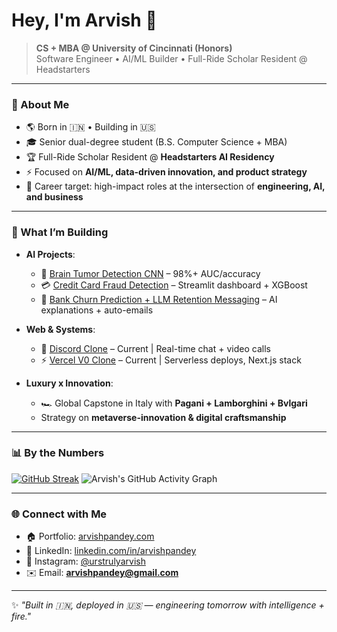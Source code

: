 # Hey, I'm Arvish 👋  

> **CS + MBA @ University of Cincinnati (Honors)**  
> Software Engineer • AI/ML Builder • Full-Ride Scholar Resident @ Headstarters  

---

### 🚀 About Me
- 🌎 Born in 🇮🇳 • Building in 🇺🇸  
- 🎓 Senior dual-degree student (B.S. Computer Science + MBA)  
- 🏆 Full-Ride Scholar Resident @ **Headstarters AI Residency**  
- ⚡ Focused on **AI/ML, data-driven innovation, and product strategy**  
- 🎯 Career target: high-impact roles at the intersection of **engineering, AI, and business**  

---

### 🔨 What I’m Building
- **AI Projects**:  
  - 🧠 [Brain Tumor Detection CNN](https://arvishpandey.com/#projects) – 98%+ AUC/accuracy  
  - 💳 [Credit Card Fraud Detection](https://arvishpandey.com/#projects) – Streamlit dashboard + XGBoost  
  - 🏦 [Bank Churn Prediction + LLM Retention Messaging](https://arvishpandey.com/#projects) – AI explanations + auto-emails  

- **Web & Systems**:  
  - 🎥 [Discord Clone](https://github.com/arvish) – Current | Real-time chat + video calls  
  - ⚡ [Vercel V0 Clone](https://github.com/arvish) – Current | Serverless deploys, Next.js stack  

- **Luxury x Innovation**:  
  - 🏎️ Global Capstone in Italy with **Pagani + Lamborghini + Bvlgari**  
  - Strategy on **metaverse-innovation & digital craftsmanship**  

---

### 📊 By the Numbers
[![GitHub Streak](https://streak-stats.demolab.com?user=arvish)](https://git.io/streak-stats)
![Arvish's GitHub Activity Graph](https://github-readme-activity-graph.vercel.app/graph?username=arvish&theme=tokyo-night)

---

### 🌐 Connect with Me
- 🏠 Portfolio: [arvishpandey.com](https://arvishpandey.com)  
- 💼 LinkedIn: [linkedin.com/in/arvishpandey](https://linkedin.com/in/arvp)  
- 📸 Instagram: [@urstrulyarvish](https://instagram.com/urstrulyarvish)  
- ✉️ Email: **arvishpandey@gmail.com**  

---

✨ *"Built in 🇮🇳, deployed in 🇺🇸 — engineering tomorrow with intelligence + fire."*  
